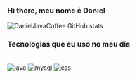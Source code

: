 ### Hi there, meu nome é Daniel

<!--
**DanielJavaCoffee/DanielJavaCoffee** is a ✨ _special_ ✨ repository because its `README.md` (this file) appears on your GitHub profile.

Here are some ideas to get you started:

- 🔭 I’m currently working on ...
- 🌱 I’m currently learning ...
- 👯 I’m looking to collaborate on ...
- 🤔 I’m looking for help with ...
- 💬 Ask me about ...
- 📫 How to reach me: ...
- 😄 Pronouns: ...
- ⚡ Fun fact: ...
-->
![DanielJavaCoffee GitHub stats](https://github-readme-stats.vercel.app/api?username=DanielJavaCoffee&show_icons=true&theme=radical)

### Tecnologias que eu uso no meu dia

 <div style="display: inline_block"><br/>
   <img align="center" alt="java" scr="https://img.shields.io/badge/Java-ED8B00?style=for-the-badge&logo=java&logoColor=white" />
   <img align="center" alt="mysql" scr="https://img.shields.io/badge/MySQL-00000F?style=for-the-badge&logo=mysql&logoColor=whit" />
   <img align="center" alt="css" scr="https://img.shields.io/badge/CSS-239120?&style=for-the-badge&logo=css3&logoColor=white" />
 </div>
